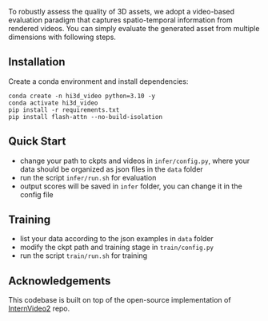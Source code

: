 
To robustly assess the quality of 3D assets, we adopt a video-based evaluation paradigm that captures spatio-temporal information from rendered videos. You can simply evaluate the generated asset from multiple dimensions with following steps.

## Installation
Create a conda environment and install dependencies:
```
conda create -n hi3d_video python=3.10 -y
conda activate hi3d_video
pip install -r requirements.txt
pip install flash-attn --no-build-isolation
```

## Quick Start
- change your path to ckpts and videos in `infer/config.py`, where your data should be organized as json files in the `data` folder
- run the script `infer/run.sh` for evaluation
- output scores will be saved in `infer` folder, you can change it in the config file

## Training
- list your data according to the json examples in `data` folder
- modify the ckpt path and training stage in `train/config.py`
- run the script `train/run.sh` for training

## Acknowledgements
This codebase is built on top of the open-source implementation of [InternVideo2](https://github.com/OpenGVLab/InternVideo/tree/main/InternVideo2) repo.

